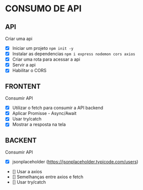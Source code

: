# CONSUMO DE API

## API

Criar uma api
- [x] Iniciar um projeto `npm init -y`
- [x] Instalar as dependencias `npm i express nodemon cors axios`
- [x] Criar uma rota para acessar a api
- [x] Servir a api
- [x] Habilitar o CORS

## FRONTENT
Consumir API
- [x] Utilizar o fetch para consumir a API backend
- [x] Aplicar Promisse - Async/Await
- [x] Usar try/catch
- [x] Mostrar a resposta na tela

## BACKENT
Consumir API
- [x] jsonplaceholder (https://jsonplaceholder.typicode.com/users)
- [] Usar a axios
- [] Semelhanças entre axios e fetch
- [] Usar try/catch
